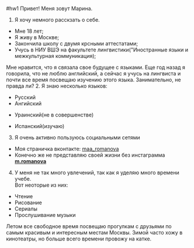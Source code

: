 #hw1
Привет! Меня зовут Марина. 
1. Я хочу немного расскзать о себе.
+ Мне 18 лет;
+ Я живу в Москве;
+ Закончила школу с двумя крсными аттестатами;
+ Учусь в НИУ ВШЭ на факультете лингвистики("Иностранные языки и межкультурная коммуникация);

 Мне нравится, что я связала свое будущее с языками. Еще год назад я говорила, что не люблю английский, а сейчас я учусь на лингвиста и почти все время посвещаю изучению этого языка. Занимательно, не правда ли?
2. Я знаю несколько языков:
+ Русский
+ Ангийский
- Ураинский(не в совершенстве)
* Испанский(изучаю)
3. Я очень активно пользуюсь социальными сетями
- Моя страничка вконтакте: 
[maa_romanova](https://vk.com/maa_romanova)
- Конечно же не представляю своей жизни без инстаграмма
[__m.romanova__](https://www.instagram.com/__m.romanova__/)

4. У меня не так много увлечений, так как я уделяю много времени учебе.
<br> Вот неоторые из них:
+ Чтение
+ Рисование
+ Сериалы
+ Прослушивание музыки 
 
Летом все свободное время посвещаю прогулкам с друзьями по самым красивым и интересным местам Москвы. Зимой часто хожу в кинотеатры, но больше всего времени провожу на катке. 
